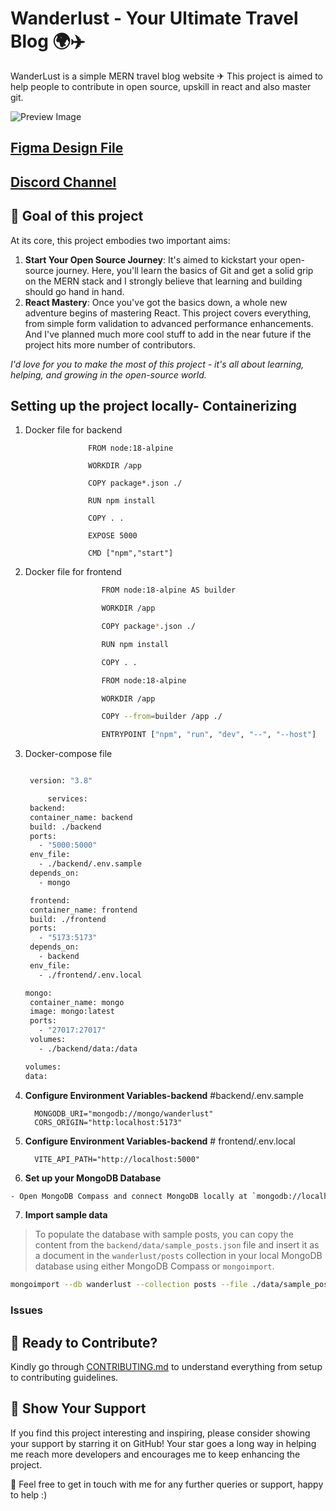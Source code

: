 # Wanderlust - Your Ultimate Travel Blog 🌍✈️

WanderLust is a simple MERN travel blog website ✈ This project is aimed to help people to contribute in open source, upskill in react and also master git.

![Preview Image](https://github.com/krishnaacharyaa/wanderlust/assets/116620586/17ba9da6-225f-481d-87c0-5d5a010a9538)

## [Figma Design File](https://www.figma.com/file/zqNcWGGKBo5Q2TwwVgR6G5/WanderLust--A-Travel-Blog-App?type=design&node-id=0%3A1&mode=design&t=c4oCG8N1Fjf7pxTt-1)
## [Discord Channel](https://discord.gg/FEKasAdCrG)

## 🎯 Goal of this project

At its core, this project embodies two important aims:

1. **Start Your Open Source Journey**: It's aimed to kickstart your open-source journey. Here, you'll learn the basics of Git and get a solid grip on the MERN stack and I strongly believe that learning and building should go hand in hand.
2. **React Mastery**: Once you've got the basics down, a whole new adventure begins of mastering React. This project covers everything, from simple form validation to advanced performance enhancements. And I've planned much more cool stuff to add in the near future if the project hits more number of contributors.

_I'd love for you to make the most of this project - it's all about learning, helping, and growing in the open-source world._

## Setting up the project locally- Containerizing

1. Docker file for backend
   
                     FROM node:18-alpine

                     WORKDIR /app

                     COPY package*.json ./

                     RUN npm install

                     COPY . .

                     EXPOSE 5000

                     CMD ["npm","start"]
   
2. Docker file for frontend 

   ```bash
                    FROM node:18-alpine AS builder

                    WORKDIR /app

                    COPY package*.json ./

                    RUN npm install

                    COPY . .

                    FROM node:18-alpine

                    WORKDIR /app

                    COPY --from=builder /app ./

                    ENTRYPOINT ["npm", "run", "dev", "--", "--host"]
   ```

3. Docker-compose file

   ```bash

    version: "3.8"

        services:
    backend:
    container_name: backend
    build: ./backend
    ports:
      - "5000:5000"
    env_file:
      - ./backend/.env.sample
    depends_on:
      - mongo
   
    frontend:
    container_name: frontend
    build: ./frontend
    ports:
      - "5173:5173"
    depends_on:
      - backend
    env_file:
      - ./frontend/.env.local

   mongo:
    container_name: mongo
    image: mongo:latest
    ports:
      - "27017:27017"
    volumes:
      - ./backend/data:/data

   volumes:
   data:
   ```

4. **Configure Environment Variables-backend**
          #backend/.env.sample
      
         MONGODB_URI="mongodb://mongo/wanderlust"
         CORS_ORIGIN="http:localhost:5173"
7. **Configure Environment Variables-backend**
        # frontend/.env.local

         VITE_API_PATH="http://localhost:5000"

 6.  **Set up your MongoDB Database**

   ```bash
  - Open MongoDB Compass and connect MongoDB locally at `mongodb://localhost:27017`.
 
   ```
7.  **Import sample data**

   > To populate the database with sample posts, you can copy the content from the `backend/data/sample_posts.json` file and insert it as a document in the `wanderlust/posts` collection in your local MongoDB database using either MongoDB Compass or `mongoimport`.

   ```bash
   mongoimport --db wanderlust --collection posts --file ./data/sample_posts.json --jsonArray
   ```


### Issues



## 🌟 Ready to Contribute?

Kindly go through [CONTRIBUTING.md](https://github.com/krishnaacharyaa/wanderlust/blob/main/.github/CONTRIBUTING.md) to understand everything from setup to contributing guidelines.

## 💖 Show Your Support

If you find this project interesting and inspiring, please consider showing your support by starring it on GitHub! Your star goes a long way in helping me reach more developers and encourages me to keep enhancing the project.

🚀 Feel free to get in touch with me for any further queries or support, happy to help :)
